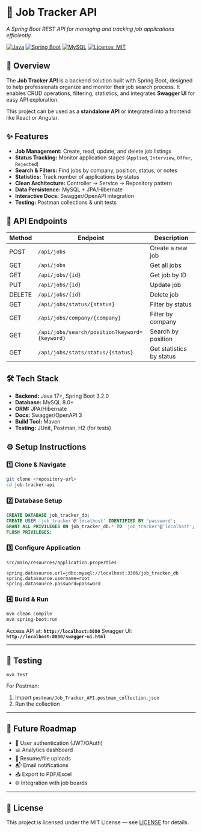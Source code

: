 # 📌 Job Tracker API

*A Spring Boot REST API for managing and tracking job applications efficiently.*

[![Java](https://img.shields.io/badge/Java-17+-blue)](https://www.oracle.com/java/)
[![Spring Boot](https://img.shields.io/badge/Spring%20Boot-3.2.0-brightgreen)](https://spring.io/projects/spring-boot)
[![MySQL](https://img.shields.io/badge/MySQL-8.0+-orange)](https://www.mysql.com/)
[![License: MIT](https://img.shields.io/badge/License-MIT-lightgrey.svg)](LICENSE)

## 🚀 Overview

The **Job Tracker API** is a backend solution built with Spring Boot, designed to help professionals organize and monitor their job search process.
It enables CRUD operations, filtering, statistics, and integrates **Swagger UI** for easy API exploration.

This project can be used as a **standalone API** or integrated into a frontend like React or Angular.
## ✨ Features

* **Job Management:** Create, read, update, and delete job listings
* **Status Tracking:** Monitor application stages (`Applied`, `Interview`, `Offer`, `Rejected`)
* **Search & Filters:** Find jobs by company, position, status, or notes
* **Statistics:** Track number of applications by status
* **Clean Architecture:** Controller → Service → Repository pattern
* **Data Persistence:** MySQL + JPA/Hibernate
* **Interactive Docs:** Swagger/OpenAPI integration
* **Testing:** Postman collections & unit tests

## 📂 API Endpoints

| Method | Endpoint                                      | Description              |
| ------ | --------------------------------------------- | ------------------------ |
| POST   | `/api/jobs`                                   | Create a new job         |
| GET    | `/api/jobs`                                   | Get all jobs             |
| GET    | `/api/jobs/{id}`                              | Get job by ID            |
| PUT    | `/api/jobs/{id}`                              | Update job               |
| DELETE | `/api/jobs/{id}`                              | Delete job               |
| GET    | `/api/jobs/status/{status}`                   | Filter by status         |
| GET    | `/api/jobs/company/{company}`                 | Filter by company        |
| GET    | `/api/jobs/search/position?keyword={keyword}` | Search by position       |
| GET    | `/api/jobs/stats/status/{status}`             | Get statistics by status |


## 🛠 Tech Stack

* **Backend:** Java 17+, Spring Boot 3.2.0
* **Database:** MySQL 8.0+
* **ORM:** JPA/Hibernate
* **Docs:** Swagger/OpenAPI 3
* **Build Tool:** Maven
* **Testing:** JUnit, Postman, H2 (for tests)


## ⚙️ Setup Instructions

### 1️⃣ Clone & Navigate

```bash
git clone <repository-url>
cd job-tracker-api
```

### 2️⃣ Database Setup

```sql
CREATE DATABASE job_tracker_db;
CREATE USER 'job_tracker'@'localhost' IDENTIFIED BY 'password';
GRANT ALL PRIVILEGES ON job_tracker_db.* TO 'job_tracker'@'localhost';
FLUSH PRIVILEGES;
```

### 3️⃣ Configure Application

`src/main/resources/application.properties`

```properties
spring.datasource.url=jdbc:mysql://localhost:3306/job_tracker_db
spring.datasource.username=root
spring.datasource.password=password
```

### 4️⃣ Build & Run

```bash
mvn clean compile
mvn spring-boot:run
```

Access API at: **`http://localhost:8080`**
Swagger UI: **`http://localhost:8080/swagger-ui.html`**

---

## 🧪 Testing

```bash
mvn test
```

For Postman:

1. Import `postman/Job_Tracker_API.postman_collection.json`
2. Run the collection

---

## 📌 Future Roadmap

* 🔑 User authentication (JWT/OAuth)
* 📊 Analytics dashboard
* 📎 Resume/file uploads
* 📬 Email notifications
* 📤 Export to PDF/Excel
* 🌐 Integration with job boards

---

## 📜 License

This project is licensed under the MIT License — see [LICENSE](LICENSE) for details.
